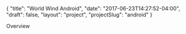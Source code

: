 {
    "title": "World Wind Android",
    "date": "2017-06-23T14:27:52-04:00",
    "draft": false,
    "layout": "project",
    "projectSlug": "android"
}

Overview